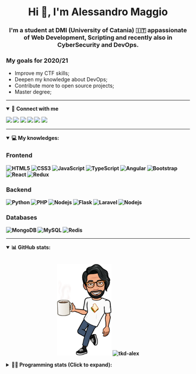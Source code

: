 <h1 align="center">Hi 👋, I'm Alessandro Maggio</h1>
<h3 align="center">I'm a student at DMI (University of Catania) 🇮🇹 appassionate of Web Development, Scripting and recently also in CyberSecurity and DevOps.</h3>

### My goals for 2020/21
- Improve my CTF skills;
- Deepen my knowledge about DevOps;
- Contribute more to open source projects;
- Master degree;

____

<details open>
<summary>🤝 <b>Connect with me<b></summary>

<p align = "center">

[<img src="https://img.shields.io/badge/twitter-1DA1F2.svg?&style=for-the-badge&logo=twitter&logoColor=white" />](https://twitter.com/TkdAxel)
[<img src ="https://img.shields.io/badge/portfolio-web-%23.svg?&style=for-the-badge&logo=&logoColor=white%22">](https://alessandromaggio.it/)
[<img src ="https://img.shields.io/badge/Telegram-1ca0f1.svg?&style=for-the-badge&logo=Telegram&logoColor=white%22&link=https://t.me/TkdAlex">](https://t.me/TkdAlex/)
[<img src="https://img.shields.io/badge/gmail-c14438.svg?&style=for-the-badge&logo=Gmail&logoColor=white&link=mailto:alex.tkd.alex@gmail.com"/>](mailto:alex.tkd.alex@gmail.com)
[<img src="https://img.shields.io/badge/linkedin-0077B5.svg?&style=for-the-badge&logo=linkedin&logoColor=white" />](https://www.linkedin.com/in/aalessandromaggio/)
[<img src = "https://img.shields.io/badge/instagram-E4405F.svg?&style=for-the-badge&logo=instagram&logoColor=white">](https://www.instagram.com/tkd_alex/)
<!--- [![Visits Badge](https://badges.pufler.dev/visits/tkd-alex/tkd-alex?style=for-the-badge&color=blue)](https://github.com/tkd-alex/tkd-alex) -->

</p>

</details>

---

<details open>
<summary>💻 <b>My knowledges</b>: </summary>

### Frontend
![HTML5](https://img.shields.io/badge/-HTML5-E34F26.svg?style=for-the-badge&logo=html5&logoColor=ffffff)
![CSS3](https://img.shields.io/badge/-CSS3-1572B6.svg?style=for-the-badge&logo=css3)
![JavaScript](https://img.shields.io/badge/-JavaScript-282C34?style=for-the-badge&logo=javascript)
![TypeScript](https://img.shields.io/badge/-TypeScript-007ACC?style=for-the-badge&logo=typescript)
![Angular](https://img.shields.io/badge/-Angular-DD0031?style=for-the-badge&logo=angular)
![Bootstrap](https://img.shields.io/badge/-Bootstrap-563D7C.svg?style=for-the-badge&logo=bootstrap)
![React](https://img.shields.io/badge/-React-282C34.svg?style=for-the-badge&logo=react&logoColor=ffffff)
![Redux](https://img.shields.io/badge/-Redux-764ABC.svg?style=for-the-badge&logo=redux)

### Backend
![Python](https://img.shields.io/badge/-Python-3776AB.svg?style=for-the-badge&logo=Python&logoColor=ffffff)
![PHP](https://img.shields.io/badge/-PHP-777BB4.svg?style=for-the-badge&logo=PHP&logoColor=ffffff)
![Nodejs](https://img.shields.io/badge/-Bash-4EAA25.svg?style=for-the-badge&logo=gnu-bash&logoColor=ffffff)
![Flask](https://img.shields.io/badge/-Flask-282C34.svg?style=for-the-badge&logo=flask)
![Laravel](https://img.shields.io/badge/-Laravel-FF2D20.svg?style=for-the-badge&logo=laravel&logoColor=ffffff)
![Nodejs](https://img.shields.io/badge/-Nodejs-339933.svg?style=for-the-badge&logo=Node.js&logoColor=ffffff)

### Databases
![MongoDB](https://img.shields.io/badge/-MongoDB-47A248?style=for-the-badge&logo=mongodb&logoColor=ffffff)
![MySQL](https://img.shields.io/badge/-MySQL-4479A1?style=for-the-badge&logo=mysql&logoColor=ffffff)
![Redis](https://img.shields.io/badge/-Redis-DC382D?style=for-the-badge&logo=Redis&logoColor=ffffff)

</details>

---

<details open>
 <summary>📊 <b>GitHub stats</b>: </summary>

<br>

<p align = "center">
    <img src="https://raw.githubusercontent.com/Tkd-Alex/tkd-alex/master/images/321517cd-ff68-41a7-b0d1-e765680568a7-8b6448d9-c944-4146-b633-adbdd25cb471-v1.png" height="250" />
    <img src="https://github-readme-stats.vercel.app/api?username=tkd-alex&show_icons=true&count_private=true&hide_border=true&line_height=25" alt="tkd-alex">
</p>

</design>

<details>
 <summary>👨‍💻 <b>Programming stats (Click to expand)</b>: </summary>
 
<!--START_SECTION:waka-->
**I'm an Early 🐤** 

```text
🌞 Morning    426 commits    █████░░░░░░░░░░░░░░░░░░░░   22.13% 
🌆 Daytime    786 commits    ██████████░░░░░░░░░░░░░░░   40.83% 
🌃 Evening    657 commits    ████████░░░░░░░░░░░░░░░░░   34.13% 
🌙 Night      56 commits     ░░░░░░░░░░░░░░░░░░░░░░░░░   2.91%

```
📅 **I'm Most Productive on Wednesday** 

```text
Monday       305 commits    ████░░░░░░░░░░░░░░░░░░░░░   15.84% 
Tuesday      314 commits    ████░░░░░░░░░░░░░░░░░░░░░   16.31% 
Wednesday    351 commits    ████░░░░░░░░░░░░░░░░░░░░░   18.23% 
Thursday     327 commits    ████░░░░░░░░░░░░░░░░░░░░░   16.99% 
Friday       265 commits    ███░░░░░░░░░░░░░░░░░░░░░░   13.77% 
Saturday     196 commits    ██░░░░░░░░░░░░░░░░░░░░░░░   10.18% 
Sunday       167 commits    ██░░░░░░░░░░░░░░░░░░░░░░░   8.68%

```


📊 **This Week I Spent My Time On** 

```text
⌚︎ Time Zone: Europe/Rome

💬 Programming Languages: 
JavaScript               31 hrs 6 mins       ██████████████████░░░░░░░   72.16% 
Python                   6 hrs 48 mins       ████░░░░░░░░░░░░░░░░░░░░░   15.8% 
JSON                     1 hr 20 mins        ░░░░░░░░░░░░░░░░░░░░░░░░░   3.12% 
HTML                     42 mins             ░░░░░░░░░░░░░░░░░░░░░░░░░   1.63% 
Groovy                   38 mins             ░░░░░░░░░░░░░░░░░░░░░░░░░   1.51%

🔥 Editors: 
VS Code                  30 hrs 41 mins      █████████████████░░░░░░░░   71.16% 
Sublime Text             12 hrs 26 mins      ███████░░░░░░░░░░░░░░░░░░   28.84%

🐱‍💻 Projects: 
PandaScripts-Chrome-Exten21 hrs 17 mins      ████████████░░░░░░░░░░░░░   49.37% 
Unknown Project          12 hrs              ███████░░░░░░░░░░░░░░░░░░   27.83% 
ReactNative              7 hrs 16 mins       ████░░░░░░░░░░░░░░░░░░░░░   16.87% 
myStore                  1 hr 56 mins        █░░░░░░░░░░░░░░░░░░░░░░░░   4.51% 
WastappiPiu              14 mins             ░░░░░░░░░░░░░░░░░░░░░░░░░   0.57%

💻 Operating System: 
Linux                    43 hrs 7 mins       █████████████████████████   100.0%

```

**I Mostly Code in Python** 

```text
Python                   29 repos            ██████████░░░░░░░░░░░░░░░   40.28% 
JavaScript               13 repos            ████░░░░░░░░░░░░░░░░░░░░░   18.06% 
PHP                      5 repos             █░░░░░░░░░░░░░░░░░░░░░░░░   6.94% 
CSS                      5 repos             █░░░░░░░░░░░░░░░░░░░░░░░░   6.94% 
HTML                     5 repos             █░░░░░░░░░░░░░░░░░░░░░░░░   6.94%

```



<!--END_SECTION:waka-->

</details>
